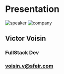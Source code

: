 <!-- .slide: class="speaker-slide" -->

# Presentation

![speaker](./assets/images/speaker/Victor.jpg)
![company](./assets/images/speaker/logo-sfeir-blanc.png)

<h2>Victor <span>Voisin</span></h2>


### FullStack Dev
<!-- .element: class="icon-rule icon-first" -->

### voisin.v@sfeir.com
<!-- .element: class="icon-email icon-second" -->
